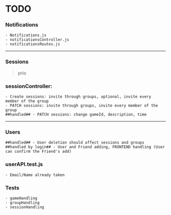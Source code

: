# TODO
### Notifications
    - Notifications.js
    - notificationsController.js
    - notificationsRoutes.js
---
### Sessions

> prio
### sessionController: 
    - Create sessions: invite through groups, optional, invite every member of the group
    - PATCH sessions: invite through groups, invite every member of the group
    ##handled## - PATCH sessions: change gameId, description, time
---
### Users
    ##handled## - User deletion should affect sessions and groups
    ##handled by login## - User and Friend adding, FRONTEND handling (User can confirm the Friend's add) 

### userAPI.test.js
    - Email/Name already taken

### Tests
    - gameHandling
    - groupHandling
    - sessionHandling